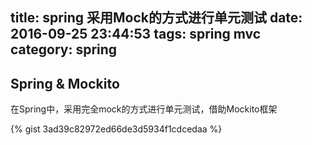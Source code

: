 title: spring 采用Mock的方式进行单元测试
date: 2016-09-25 23:44:53
tags: spring mvc
category: spring
---

## Spring & Mockito

在Spring中，采用完全mock的方式进行单元测试，借助Mockito框架

{% gist 3ad39c82972ed66de3d5934f1cdcedaa %}
